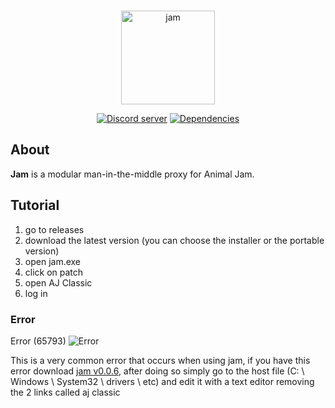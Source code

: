 <div align="center">
  <br />
  <p>
    <img src="https://i.imgur.com/Fe6Uvjs.png" width="150" alt="jam" />
  </p>
  <p>
    <a href="https://discord.link/jam"><img src="https://img.shields.io/discord/845083859069698058?color=7289da&logo=discord&logoColor=white" alt="Discord server" /></a>
    <a href="https://david-dm.org/sxip/jam"><img src="https://img.shields.io/david/sxip/jam.svg?maxAge=3600" alt="Dependencies" /></a>
  </p>
</div>

## About

**Jam** is a modular man-in-the-middle proxy for Animal Jam.

## Tutorial

1. go to releases
2. download the latest version (you can choose the installer or the portable version)
3. open jam.exe
4. click on patch
5. open AJ Classic
6. log in

### Error

Error (65793)
![Error](https://cdn.discordapp.com/attachments/857298622685249537/859490704522346526/unknown.png)

This is a very common error that occurs when using jam, if you have this error download [jam v0.0.6](https://github.com/Auth-Xero/jam/releases/download/0.0.5-1618-1/Jam.Setup.0.0.5.exe), after doing so simply go to the host file (C: \ Windows \ System32 \ drivers \ etc) and edit it with a text editor removing the 2 links called aj classic
